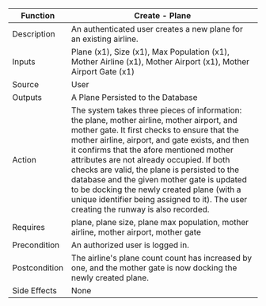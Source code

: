 | Function | Create - Plane |
| --------------- | --------------- |
| Description | An authenticated user creates a new plane for an existing airline. |
| Inputs | Plane (x1), Size (x1), Max Population (x1), Mother Airline (x1), Mother Airport (x1), Mother Airport Gate (x1) |
| Source | User |
| Outputs | A Plane Persisted to the Database |
| Action | The system takes three pieces of information: the plane, mother airline, mother airport, and mother gate. It first checks to ensure that the mother airline, airport, and gate exists, and then it confirms that the afore mentioned mother attributes are not already occupied. If both checks are valid, the plane is persisted to the database and the given mother gate is updated to be docking the newly created plane (with a unique identifier being assigned to it). The user creating the runway is also recorded. |
| Requires | plane, plane size, plane max population, mother airline, mother airport, mother gate |
| Precondition | An authorized user is logged in. |
| Postcondition | The airline's plane count count has increased by one, and the mother gate is now docking the newly created plane. |
| Side Effects | None |